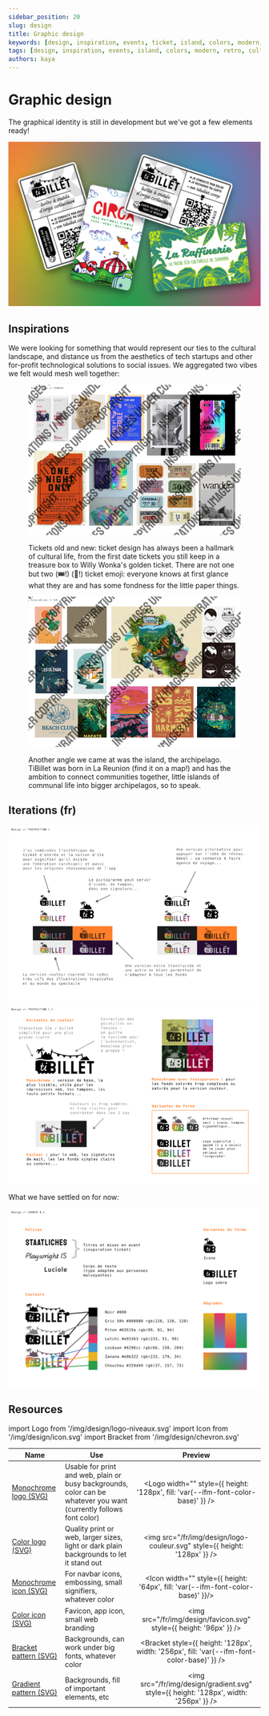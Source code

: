 ```yaml
---
sidebar_position: 20
slug: design
title: Graphic design
keywords: [design, inspiration, events, ticket, island, colors, modern, retro, culture, plays, exhibits, usher, arts]
tags: [design, inspiration, events, island, colors, modern, retro, culture, plays, exhibits, arts]
authors: kaya
---
```


# Graphic design

The graphical identity is still in development but we've got a few elements ready!

![NFC cards: back design mockup](/img/design/mockup-ticket.png)

## Inspirations

We were looking for something that would represent our ties to the cultural landscape, and distance us from the aesthetics of tech startups and other for-profit technological solutions to social issues. We aggregated two vibes we felt would mesh well together:

<figure>

![Design inspiration 1: tickets old and new](/img/design/01-tickets.png)

<figcaption>

Tickets old and new: ticket design has always been a hallmark of cultural life, from the first date tickets you still keep in a treasure box to Willy Wonka's golden ticket. There are not one but two (🎟️!) (🎫!) ticket emoji: everyone knows at first glance what they are and has some fondness for the little paper things.

</figcaption>
</figure>


<figure>

![Design inspiration 2: islands](/img/design/02-islands.png)

<figcaption>

Another angle we came at was the island, the archipelago. TiBillet was born in La Reunion (find it on a map!) and has the ambition to connect communities together, little islands of communal life into bigger archipelagos, so to speak.

</figcaption>
</figure>

## Iterations (fr)

![Proposition 1](/img/design/03-prop1.png)
![Proposition 1.1](/img/design/04-prop2.png)

What we have settled on for now:

![Design system](/img/design/05-system.png)

## Resources

import Logo from '/img/design/logo-niveaux.svg'
import Icon from '/img/design/icon.svg'
import Bracket from '/img/design/chevron.svg'

|Name|Use|Preview|
|----|---|:-----:|
|[Monochrome logo (SVG)](/img/design/logo-niveaux.svg)|Usable for print and web, plain or busy backgrounds, color can be whatever you want (currently follows font color)|<Logo width="" style={{ height: '128px', fill: 'var(--ifm-font-color-base)' }} />|
|[Color logo (SVG)](/img/design/logo-couleur.svg)|Quality print or web, larger sizes, light or dark plain backgrounds to let it stand out|<img src="/fr/img/design/logo-couleur.svg" style={{ height: '128px' }} />|
|[Monochrome icon (SVG)](/img/design/icon.svg)|For navbar icons, embossing, small signifiers, whatever color|<Icon width="" style={{ height: '64px', fill: 'var(--ifm-font-color-base)' }}/>|
|[Color icon (SVG)](/img/design/favicon.svg)|Favicon, app icon, small web branding|<img src="/fr/img/design/favicon.svg" style={{ height: '96px' }} />|
|[Bracket pattern (SVG)](/img/design/chevron.svg)|Backgrounds, can work under big fonts, whatever color|<Bracket style={{ height: '128px', width: '256px', fill: 'var(--ifm-font-color-base)' }} />|
|[Gradient pattern (SVG)](/img/design/gradient.svg)|Backgrounds, fill of important elements, etc|<img src="/fr/img/design/gradient.svg" style={{ height: '128px', width: '256px' }} />|
